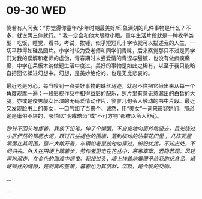 # 09-30 WED

倘若有人问我：“你觉得你童年/少年时期最美好/印象深刻的几件事物是什么？不多，就说两三件就行。“ 我一定会和他大眼瞪小眼。童年生活片段就是一种枚举类型：吃饭，睡觉，看书，考试，挨锤，似乎短短几十字节就可以描述我的人生，一切平静得如硅晶圆片。小学时较为受老师和同学们青睐，后来察觉那只不过是同学们对我的误解和老师的虚伪，青春期时未尝爱情的青涩与甜腻，也没有做疯疯癫癫，中学在呆板木讷做题生活中度过。美好的事物是如此之稀有，以至于我只能暗自把回忆揉进幻想中。幻想，是美妙绝伦的，也是无比悲哀的。

最近老是分心，每当嗅到一点美好事物的蛛丝马迹，就忍不住把它揪出来从每一个角度观摩一遍：一段影视作品中相得益彰的配乐，照片里有意无意漏出的白皙的大腿，亦或是俊男靓女出演的无码爱情动作片，寥寥几句令人触动的书中片段。最近又发现脸书上的美女，一口气加了百来个。诚然，用“美女“一词来形容她们，那必定是庸俗不堪的，哪怕以“明眸皓齿“或“不可方物“都难以令人舒心。

_秒针不回头地挪着，我放下铅笔，伸了个懒腰，不自觉地向窗外眺望去，目光绕过小区俨然的钢筋水泥，跃过日益褪色的围墙，落到缤纷的油菜花田里 ，几栋瓦屋零落在其周围，窗户大敞开着，车辆如老鼠般匆匆穿过，纷纷扰扰，不知出处，不问归去。外人在田埂上踱着步，劳作者游走在花丛中，窸窸窣窣，若隐若现。风轻声地溜走，在金色的海浪中摇曳。我扭过头，墙上挂着地震赠予给我的纪念品，崎岖顿挫的缝隙，是别离的笙箫，暮春也为其沉默，沉默，是今晚的交响。_

\_\_

\_\_


